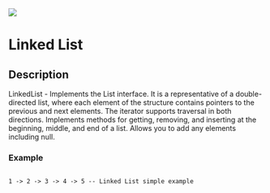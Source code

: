 <img src="https://cs10.pikabu.ru/post_img/big/2018/03/20/5/1521532312157249448.png">

<h1>Linked List</h1>

<h2>Description</h2>
<p>LinkedList - Implements the List interface. It is a representative of a double-directed list, where each element of the structure contains pointers to the previous and next elements. The iterator supports traversal in both directions. Implements methods for getting, removing, and inserting at the beginning, middle, and end of a list. Allows you to add any elements including null.</p>

<h3>Example</h3>
<code>
1 -> 2 -> 3 -> 4 -> 5 -- Linked List simple example
</code>